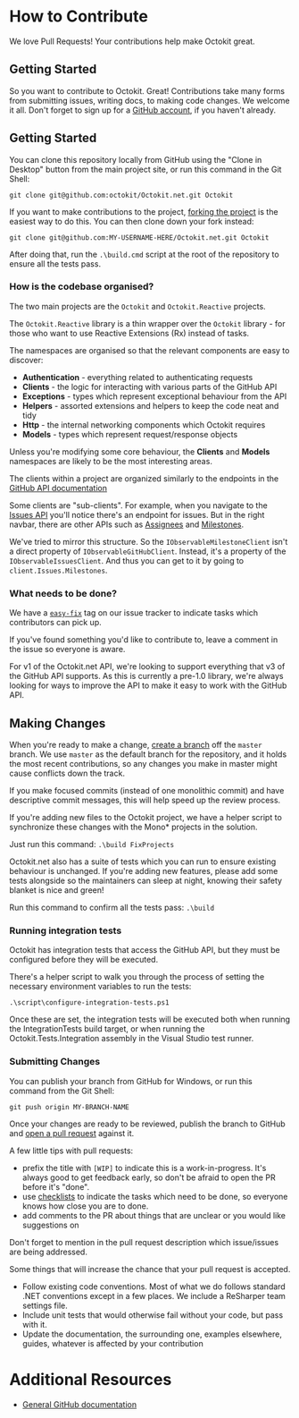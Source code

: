 # How to Contribute

We love Pull Requests! Your contributions help make Octokit great.

## Getting Started

So you want to contribute to Octokit. Great! Contributions take many forms 
from submitting issues, writing docs, to making code changes. We welcome 
it all. Don't forget to sign up for a [GitHub account](https://github.com/signup/free), 
if you haven't already.

## Getting Started

You can clone this repository locally from GitHub using the "Clone in Desktop" 
button from the main project site, or run this command in the Git Shell:

`git clone git@github.com:octokit/Octokit.net.git Octokit`

If you want to make contributions to the project, 
[forking the project](https://help.github.com/articles/fork-a-repo) is the 
easiest way to do this. You can then clone down your fork instead:

`git clone git@github.com:MY-USERNAME-HERE/Octokit.net.git Octokit`

After doing that, run the `.\build.cmd` script at the root of the repository 
to ensure all the tests pass.

### How is the codebase organised?

The two main projects are the `Octokit` and `Octokit.Reactive` projects.

The `Octokit.Reactive` library is a thin wrapper over the `Octokit` 
library - for those who want to use Reactive Extensions (Rx) instead of tasks.

The namespaces are organised so that the relevant components are easy to discover:

 - **Authentication** - everything related to authenticating requests 
 - **Clients** - the logic for interacting with various parts of the GitHub API
 - **Exceptions** - types which represent exceptional behaviour from the API 
 - **Helpers** - assorted extensions and helpers to keep the code neat and tidy
 - **Http** - the internal networking components which Octokit requires
 - **Models** - types which represent request/response objects

Unless you're modifying some core behaviour, the **Clients** and **Models** namespaces
are likely to be the most interesting areas.

The clients within a project are organized similarly to the endpoints in the
[GitHub API documentation](http://developer.github.com/v3/)

Some clients are "sub-clients". For example, when you navigate to the
[Issues API](http://developer.github.com/v3/issues/) you'll notice there's an
endpoint for issues. But in the right navbar, there are other APIs such as
[Assignees](http://developer.github.com/v3/issues/assignees/) and
[Milestones](http://developer.github.com/v3/issues/milestones/).

We've tried to mirror this structure. So the `IObservableMilestoneClient` isn't
a direct property of `IObservableGitHubClient`. Instead, it's a property of the
`IObservableIssuesClient`. And thus you can get to it by going to
`client.Issues.Milestones`.

### What needs to be done?

We have a [`easy-fix`](https://github.com/octokit/octokit.net/issues?labels=easy-fix&state=open)
tag on our issue tracker to indicate tasks which contributors can pick up.

If you've found something you'd like to contribute to, leave a comment in the issue
so everyone is aware.

For v1 of the Octokit.net API, we're looking to support everything that v3 of the
GitHub API supports. As this is currently a pre-1.0 library, we're always looking
for ways to improve the API to make it easy to work with the GitHub API.

## Making Changes

When you're ready to make a change, 
[create a branch](https://help.github.com/articles/fork-a-repo#create-branches) 
off the `master` branch. We use `master` as the default branch for the 
repository, and it holds the most recent contributions, so any changes you make
in master might cause conflicts down the track.

If you make focused commits (instead of one monolithic commit) and have descriptive
commit messages, this will help speed up the review process.

If you're adding new files to the Octokit project, we have a helper script to
synchronize these changes with the Mono* projects in the solution. 

Just run this command: `.\build FixProjects`

Octokit.net also has a suite of tests which you can run to ensure existing
behaviour is unchanged. If you're adding new features, please add some 
tests alongside so the maintainers can sleep at night, knowing their 
safety blanket is nice and green!

Run this command to confirm all the tests pass: `.\build`

### Running integration tests

Octokit has integration tests that access the GitHub API, but they must be 
configured before they will be executed.

There's a helper script to walk you through the process of setting the
necessary environment variables to run the tests:

`.\script\configure-integration-tests.ps1`

Once these are set, the integration tests will be executed both when 
running the IntegrationTests build target, or when running the 
Octokit.Tests.Integration assembly in the Visual Studio test runner.

### Submitting Changes

You can publish your branch from GitHub for Windows, or run this command from
the Git Shell:

`git push origin MY-BRANCH-NAME`

Once your changes are ready to be reviewed, publish the branch to GitHub and
[open a pull request](https://help.github.com/articles/using-pull-requests) 
against it.

A few little tips with pull requests:

 - prefix the title with `[WIP]` to indicate this is a work-in-progress. It's
   always good to get feedback early, so don't be afraid to open the PR before it's "done".
 - use [checklists](https://github.com/blog/1375-task-lists-in-gfm-issues-pulls-comments) 
   to indicate the tasks which need to be done, so everyone knows how close you are to done.
 - add comments to the PR about things that are unclear or you would like suggestions on

Don't forget to mention in the pull request description which issue/issues are 
being addressed.

Some things that will increase the chance that your pull request is accepted.

* Follow existing code conventions. Most of what we do follows standard .NET
  conventions except in a few places. We include a ReSharper team settings file.
* Include unit tests that would otherwise fail without your code, but pass with 
  it.
* Update the documentation, the surrounding one, examples elsewhere, guides, 
  whatever is affected by your contribution

# Additional Resources

* [General GitHub documentation](http://help.github.com/)

